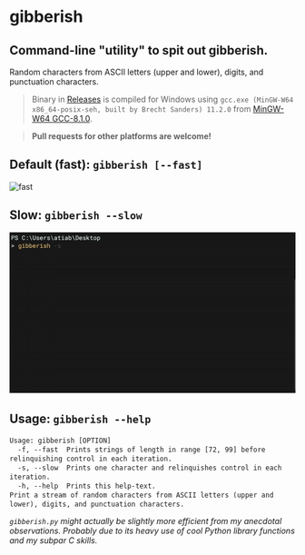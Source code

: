 # gibberish

## Command-line "utility" to spit out gibberish.

Random characters from ASCII letters (upper and lower), digits, and punctuation characters.

> Binary in [Releases](https://github.com/atiabbz/gibberish/releases/) is compiled for Windows using `gcc.exe (MinGW-W64 x86_64-posix-seh, built by Brecht Sanders) 11.2.0` from [MinGW-W64 GCC-8.1.0](https://sourceforge.net/projects/mingw-w64/files/).

> **Pull requests for other platforms are welcome!**

## **Default (fast)**: `gibberish [--fast]`

![fast](./assets/fast.gif)

## **Slow**: `gibberish --slow`

![slow](./assets/slow.gif)

## **Usage**: `gibberish --help`

```text
Usage: gibberish [OPTION]
  -f, --fast  Prints strings of length in range [72, 99] before relinquishing control in each iteration.
  -s, --slow  Prints one character and relinquishes control in each iteration.
  -h, --help  Prints this help-text.
Print a stream of random characters from ASCII letters (upper and lower), digits, and punctuation characters.
```

_`gibberish.py` might actually be slightly more efficient from my anecdotal observations. Probably due to its heavy use of cool Python library functions and my subpar C skills._
